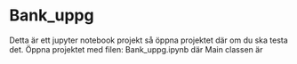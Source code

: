 # Bank_uppg
Detta är ett jupyter notebook projekt så öppna projektet där om du ska testa det.
Öppna projektet med filen: Bank_uppg.ipynb där Main classen är
